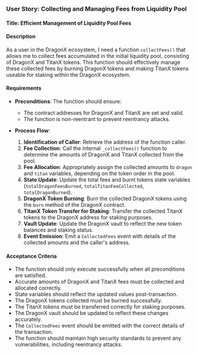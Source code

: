 ### User Story: Collecting and Managing Fees from Liquidity Pool

#### Title: Efficient Management of Liquidity Pool Fees

#### Description
As a user in the DragonX ecosystem, I need a function `collectFees()` that allows me to collect fees accumulated in the initial liquidity pool, consisting of DragonX and TitanX tokens. This function should effectively manage these collected fees by burning DragonX tokens and making TitanX tokens useable for staking within the DragonX ecosystem.

#### Requirements
- **Preconditions**: The function should ensure:
  - The contract addresses for DragonX and TitanX are set and valid.
  - The function is non-reentrant to prevent reentrancy attacks.

- **Process Flow**:
  1. **Identification of Caller**: Retrieve the address of the function caller.
  2. **Fee Collection**: Call the internal `_collectFees()` function to determine the amounts of DragonX and TitanX collected from the pool.
  3. **Fee Allocation**: Appropriately assign the collected amounts to `dragon` and `titan` variables, depending on the token order in the pool.
  4. **State Update**: Update the total fees and burnt tokens state variables (`totalDragonFeesBurned`, `totalTitanFeeCollected`, `totalDragonBurned`).
  5. **DragonX Token Burning**: Burn the collected DragonX tokens using the `burn` method of the DragonX contract.
  6. **TitanX Token Transfer for Staking**: Transfer the collected TitanX tokens to the DragonX address for staking purposes.
  7. **Vault Update**: Update the DragonX vault to reflect the new token balances and staking status.
  8. **Event Emission**: Emit a `CollectedFees` event with details of the collected amounts and the caller's address.

#### Acceptance Criteria
- The function should only execute successfully when all preconditions are satisfied.
- Accurate amounts of DragonX and TitanX fees must be collected and allocated correctly.
- State variables should reflect the updated values post-transaction.
- The DragonX tokens collected must be burned successfully.
- The TitanX tokens must be transferred correctly for staking purposes.
- The DragonX vault should be updated to reflect these changes accurately.
- The `CollectedFees` event should be emitted with the correct details of the transaction.
- The function should maintain high security standards to prevent any vulnerabilities, including reentrancy attacks.
